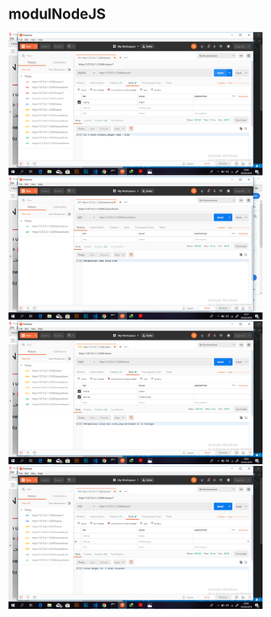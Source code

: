 # modulNodeJS
![alt text](https://github.com/DannyBramantyo9/modulNodeJS/blob/master/ss/delete.png) <br>
![alt text](https://github.com/DannyBramantyo9/modulNodeJS/blob/master/ss/get.png) <br>
![alt text](https://github.com/DannyBramantyo9/modulNodeJS/blob/master/ss/post.png) <br>
![alt text](https://github.com/DannyBramantyo9/modulNodeJS/blob/master/ss/put.png) <br>
